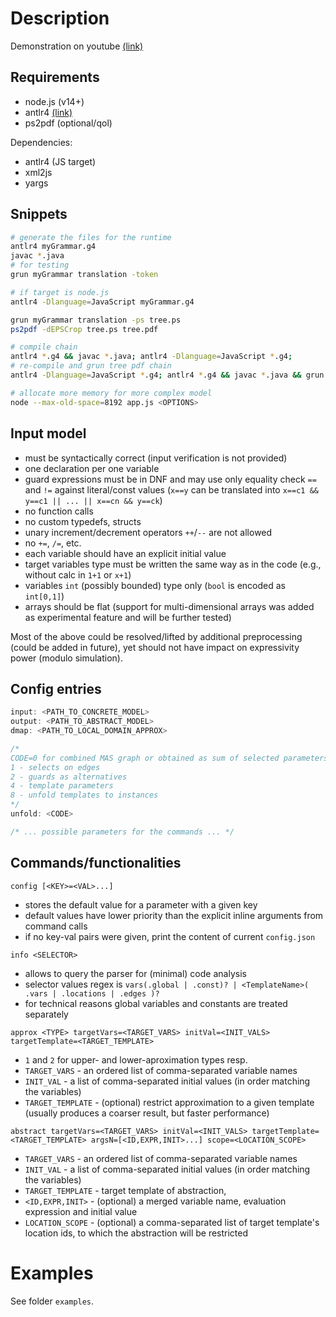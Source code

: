 # Description

Demonstration on youtube [(link)](https://www.youtube.com/watch?v=1tlyH1G9278)

## Requirements

* node.js (v14+)
* antlr4 [(link)](https://github.com/antlr/antlr4/blob/4.6/doc/getting-started.md)
* ps2pdf (optional/qol)  


Dependencies:  

* antlr4 (JS target)
* xml2js
* yargs


## Snippets

```sh
# generate the files for the runtime
antlr4 myGrammar.g4
javac *.java
# for testing
grun myGrammar translation -token
```

```sh
# if target is node.js
antlr4 -Dlanguage=JavaScript myGrammar.g4
```

```sh
grun myGrammar translation -ps tree.ps
ps2pdf -dEPSCrop tree.ps tree.pdf
```  

```sh
# compile chain
antlr4 *.g4 && javac *.java; antlr4 -Dlanguage=JavaScript *.g4;
# re-compile and grun tree pdf chain
antlr4 -Dlanguage=JavaScript *.g4; antlr4 *.g4 && javac *.java && grun yag translation test.txt -ps tree.ps && ps2pdf -dEPSCrop tree.ps tree.pdf
```

```sh
# allocate more memory for more complex model
node --max-old-space=8192 app.js <OPTIONS>
```


## Input model 

* must be syntactically correct (input verification is not provided)
* one declaration per one variable
* guard expressions must be in DNF and may use only equality check `==` and `!=` against literal/const values (`x==y` can be translated into `x==c1 && y==c1 || ... || x==cn && y==ck`)
* no function calls
* no custom typedefs, structs 
* unary increment/decrement operators `++`/`--` are not allowed
* no `+=`, `/=`, etc.
* each variable should have an explicit initial value
* target variables type must be written the same way as in the code (e.g., without calc in `1+1` or `x+1`)
* variables `int` (possibly bounded) type only (`bool` is encoded as `int[0,1]`)
* arrays should be flat (support for multi-dimensional arrays was added as experimental feature and will be further tested)

Most of the above could be resolved/lifted by additional preprocessing (could be added in future), yet should not have impact on expressivity power (modulo simulation).

<!-- For the ext MAS graph approximation it is worth to run upper-approximation per non-target variables (i.e. without vector) along the way -->


## Config entries

```js
input: <PATH_TO_CONCRETE_MODEL>
output: <PATH_TO_ABSTRACT_MODEL>
dmap: <PATH_TO_LOCAL_DOMAIN_APPROX>

/*
CODE=0 for combined MAS graph or obtained as sum of selected parameters:
1 - selects on edges
2 - guards as alternatives
4 - template parameters
8 - unfold templates to instances
*/
unfold: <CODE>

/* ... possible parameters for the commands ... */
```

## Commands/functionalities

`config [<KEY>=<VAL>...]`  
* stores the default value for a parameter with a given key
* default values have lower priority than the explicit inline arguments from command calls
* if no key-val pairs were given, print the content of current `config.json`

`info <SELECTOR>`
* allows to query the parser for (minimal) code analysis
* selector values regex is `vars(.global | .const)? | <TemplateName>( .vars | .locations | .edges )?`
* for technical reasons global variables and constants are treated separately

`approx <TYPE> targetVars=<TARGET_VARS> initVal=<INIT_VALS> targetTemplate=<TARGET_TEMPLATE>`  
* `1` and `2` for upper- and lower-aproximation types resp.
* `TARGET_VARS` - an ordered list of comma-separated variable names
* `INIT_VAL` - a list of comma-separated initial values (in order matching the variables)
* `TARGET_TEMPLATE` - (optional) restrict approximation to a given template (usually produces a coarser result, but faster performance)


`abstract targetVars=<TARGET_VARS> initVal=<INIT_VALS> targetTemplate=<TARGET_TEMPLATE> argsN=[<ID,EXPR,INIT>...] scope=<LOCATION_SCOPE>`  
* `TARGET_VARS` - an ordered list of comma-separated variable names
* `INIT_VAL` - a list of comma-separated initial values (in order matching the variables)
* `TARGET_TEMPLATE` - target template of abstraction,
* `<ID,EXPR,INIT>` - (optional) a merged variable name, evaluation expression and initial value
* `LOCATION_SCOPE` - (optional) a comma-separated list of target template's location ids, to which the abstraction will be restricted


# Examples

See folder `examples`.
